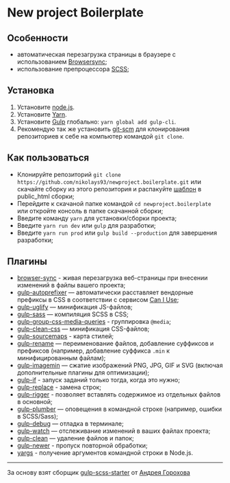 ﻿# New project Boilerplate

## Особенности
- автоматическая перезагрузка страницы в браузере с использованием [Browsersync](https://www.browsersync.io/);
- использование препроцессора [SCSS](https://sass-lang.com/);

## Установка
1. Установите [node.js](https://nodejs.org/en/download/).
2. Установите [Yarn](https://yarnpkg.com/en/docs/install/).
3. Установите [Gulp](https://gulpjs.com) глобально: ```yarn global add gulp-cli```.
4. Рекомендую так же установить [git-scm](https://git-scm.com) для клонирования репозиториев к себе на компьютер командой ```git clone```.

## Как пользоваться
* Клонируйте репозиторий ```git clone https://github.com/nikolays93/newproject.boilerplate.git``` или скачайте сборку из этого репозитория и распакуйте [шаблон](https://github.com/nikolays93/newproject.template/) в public_html сборки;
* Перейдите к скачаной папке командой ```cd newproject.boilerplate``` или откройте консоль в папке скачанной сборки;
* Введите команду ```yarn``` для установки/сборки проекта;
* Введите ```yarn run dev``` или ```gulp``` для разработки;
* Введите ```yarn run prod``` или ```gulp build --production``` для завершения разработки;

## Плагины
* [browser-sync](https://browsersync.io/docs/gulp) - живая перезагрузка веб-страницы при внесении изменений в файлы вашего проекта;
* [gulp-autoprefixer](https://www.npmjs.com/package/gulp-autoprefixer) — автоматически расставляет вендорные префиксы в CSS в соответствии с сервисом [Can I Use](https://caniuse.com/);
* [gulp-uglify](https://www.npmjs.com/package/gulp-uglify) — минификация JS-файлов;
* [gulp-sass](https://www.npmjs.com/package/gulp-sass) — компиляция SCSS в CSS;
* [gulp-group-css-media-queries](https://www.npmjs.com/package/gulp-group-css-media-queries) - группировка ```@media```;
* [gulp-clean-css](https://www.npmjs.com/package/gulp-clean-css) — минификация CSS-файлов;
* [gulp-sourcemaps](https://www.npmjs.com/package/gulp-sourcemaps) - карта стилей;
* [gulp-rename](https://www.npmjs.com/package/gulp-rename) — переименование файлов, добавление суффиксов и префиксов (например, добавление суффикса ```.min``` к минифицированным файлам);
* [gulp-imagemin](https://www.npmjs.com/package/gulp-imagemin) — сжатие изображений PNG, JPG, GIF и SVG (включая дополнительные плагины для оптимизации);
* [gulp-if](https://www.npmjs.com/package/gulp-if) - запуск заданий только тогда, когда это нужно;
* [gulp-replace](https://www.npmjs.com/package/gulp-replace) - замена строк;
* [gulp-rigger](https://www.npmjs.com/package/gulp-rigger) - позволяет вставлять содержимое из отдельных файлов в основной;
* [gulp-plumber](https://www.npmjs.com/package/gulp-plumber) — оповещения в командной строке (например, ошибки в SCSS/Sass);
* [gulp-debug](https://www.npmjs.com/package/gulp-debug) — отладка в терминале;
* [gulp-watch](https://www.npmjs.com/package/gulp-watch) — отслеживание изменений в ваших файлах проекта;
* [gulp-clean](https://www.npmjs.com/package/gulp-clean) — удаление файлов и папок;
* [gulp-newer](https://www.npmjs.com/package/gulp-newer) - пропуск повторной обработки;
* [yargs](https://www.npmjs.com/package/yargs) - получение аргументов командной строки в Node.js.

___
За основу взят сборщик [gulp-scss-starter](https://github.com/andreyalexeich/gulp-scss-starter) от [Андрея Горохова](https://github.com/andreyalexeich)

